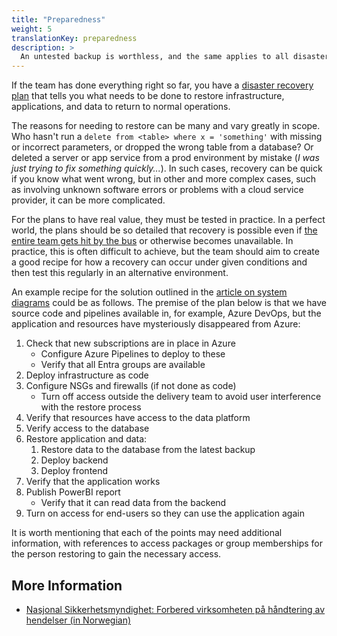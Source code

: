 ```yaml
---
title: "Preparedness"
weight: 5
translationKey: preparedness
description: >
  An untested backup is worthless, and the same applies to all disaster recovery plans unless they are tested. The team must verify backups and plans regularly so that everyone knows what needs to happen.
---
```

If the team has done everything right so far, you have a [disaster recovery plan](/plan/business-continuity) that tells you what needs to be done to restore infrastructure, applications, and data to return to normal operations.

The reasons for needing to restore can be many and vary greatly in scope. Who hasn't run a ```delete from <table> where x = 'something'``` with missing or incorrect parameters, or dropped the wrong table from a database? Or deleted a server or app service from a prod environment by mistake (_I was just trying to fix something quickly..._). In such cases, recovery can be quick if you know what went wrong, but in other and more complex cases, such as involving unknown software errors or problems with a cloud service provider, it can be more complicated.

For the plans to have real value, they must be tested in practice. In a perfect world, the plans should be so detailed that recovery is possible even if [the entire team gets hit by the bus](https://en.wikipedia.org/wiki/Bus_factor) or otherwise becomes unavailable. In practice, this is often difficult to achieve, but the team should aim to create a good recipe for how a recovery can occur under given conditions and then test this regularly in an alternative environment.

An example recipe for the solution outlined in the [article on system diagrams](/design/system-diagrams-and-drawings/) could be as follows. The premise of the plan below is that we have source code and pipelines available in, for example, Azure DevOps, but the application and resources have mysteriously disappeared from Azure:

1. Check that new subscriptions are in place in Azure
    * Configure Azure Pipelines to deploy to these
    * Verify that all Entra groups are available
2. Deploy infrastructure as code
3. Configure NSGs and firewalls (if not done as code)
    * Turn off access outside the delivery team to avoid user interference with the restore process
4. Verify that resources have access to the data platform
5. Verify access to the database
6. Restore application and data:
    1. Restore data to the database from the latest backup
    2. Deploy backend
    3. Deploy frontend
7. Verify that the application works
8. Publish PowerBI report
    * Verify that it can read data from the backend
9. Turn on access for end-users so they can use the application again

It is worth mentioning that each of the points may need additional information, with references to access packages or group memberships for the person restoring to gain the necessary access.

## More Information
* [Nasjonal Sikkerhetsmyndighet: Forbered virksomheten på håndtering av hendelser (in Norwegian)](https://nsm.no/regelverk-og-hjelp/rad-og-anbefalinger/grunnprinsipper-for-ikt-sikkerhet/handtere-og-gjenopprette/forbered-virksomheten-pa-handtering-av-hendelser/)
